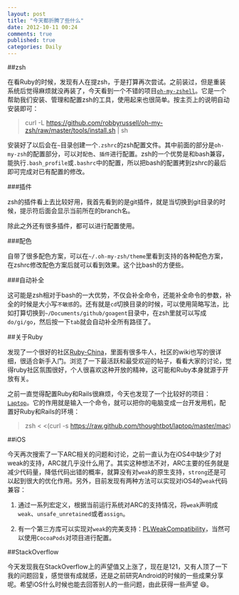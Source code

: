 ```yaml
---
layout: post
title: "今天都折腾了些什么"
date: 2012-10-11 00:24
comments: true
published: true
categories: Daily
---
```


##zsh

在看Ruby的时候，发现有人在提zsh，于是打算再次尝试。之前装过，但是重装系统后觉得麻烦就没再装了，今天看到一个不错的项目[`oh-my-zshell`](https://github.com/robbyrussell/oh-my-zsh)。它是一个帮助我们安装、管理和配置zsh的工具，使用起来也很简单。按主页上的说明自动安装即可：

> curl -L https://github.com/robbyrussell/oh-my-zsh/raw/master/tools/install.sh | sh

安装好了以后会在`~`目录创建一个`.zshrc`的zsh配置文件。其中前面的部分是`oh-my-zsh`的配置部分，可以对`配色`、`插件`进行配置。zsh的一个优势是和bash兼容，能执行`.bash_profile`或`.bashrc`中的配置，所以把bash的配置拷到zshrc的最后即可完成对已有配置的修改。

<!--more-->

###插件

zsh的插件看上去比较好用，我首先看到的是git插件，就是当切换到git目录的时候，提示符后面会显示当前所在的branch名。

除此之外还有很多插件，都可以进行配置使用。

###配色

自带了很多配色方案，可以在`~/.oh-my-zsh/theme`里看到支持的各种配色方案，在zshrc修改配色方案后就可以看到效果。这个比bash的方便些。

###自动补全

这可能是zsh相对于bash的一大优势，不仅会补全命令，还能补全命令的参数，补全的时候是大小写`不敏感`的。还有就是`cd`切换目录的时候，可以使用简略写法，比如打算切换到`~/Documents/github/goagent`目录中，在zsh里就可以写成`do/gi/go`，然后按一下`tab`就会自动补全所有路径了。

##关于Ruby

发现了一个很好的社区[Ruby-China](http://ruby-china.org/)，里面有很多牛人，社区的wiki也写的很详细，很适合新手入门。浏览了一下最活跃和最受欢迎的帖子，看看大家的讨论，觉得ruby社区氛围很好，个人很喜欢这种开放的精神，这可能和Ruby本身就源于开放有关。

之前一直觉得配置Ruby和Rails很麻烦，今天也发现了一个比较好的项目：[`Laptop`](https://github.com/thoughtbot/laptop)。它的作用就是输入一个命令，就可以把你的电脑变成一台开发用机，配置好Ruby和Rails的环境：

> zsh < <(curl -s https://raw.github.com/thoughtbot/laptop/master/mac)

##iOS

今天再次搜索了一下ARC相关的问题和讨论，之前一直认为在iOS4中缺少了对weak的支持，ARC就几乎没什么用了。其实这种想法不对，ARC主要的任务就是减少代码量，降低代码出错的概率，就算没有对`weak`的原生支持，`strong`还是可以起到很大的优化作用。另外，目前发现有两种方法可以实现对iOS4的`weak`代码兼容：

1. 通过一系列宏定义，根据当前运行系统对ARC的支持情况，将`weak`声明成`weak`、`unsafe_unretained`或者`assign`。

2. 有一个第三方库可以实现对`weak`的完美支持：[PLWeakCompatibility](https://github.com/plausiblelabs/PLWeakCompatibility)，当然可以使用`CocoaPods`对项目进行配置。

##StackOverflow

今天发现我在StackOverflow上的声望值又上涨了，现在是121，又有人顶了一下我的问题回复，感觉很有成就感，还是之前研究Android的时候的一些成果分享呢。希望iOS什么时候也能去回答别人的一些问题，由此获得一些声望 😄。